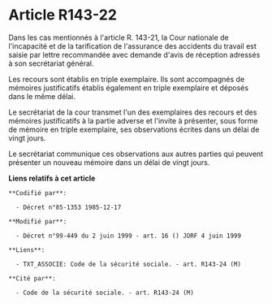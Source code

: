 # Article R143-22

Dans les cas mentionnés à l'article R. 143-21, la Cour nationale de l'incapacité et de la tarification de l'assurance des
accidents du travail est saisie par lettre recommandée avec demande d'avis de réception adressés à son secrétariat général.

Les recours sont établis en triple exemplaire. Ils sont accompagnés de mémoires justificatifs établis également en triple
exemplaire et déposés dans le même délai.

Le secrétariat de la cour transmet l'un des exemplaires des recours et des mémoires justificatifs à la partie adverse et
l'invite à présenter, sous forme de mémoire en triple exemplaire, ses observations écrites dans un délai de vingt jours.

Le secrétariat communique ces observations aux autres parties qui peuvent présenter un nouveau mémoire dans un délai de vingt
jours.

**Liens relatifs à cet article**

	**Codifié par**:

	  - Décret n°85-1353 1985-12-17

	**Modifié par**:

	  - Décret n°99-449 du 2 juin 1999 - art. 16 () JORF 4 juin 1999

	**Liens**:

	  - TXT_ASSOCIE: Code de la sécurité sociale. - art. R143-24 (M)

	**Cité par**:

	  - Code de la sécurité sociale. - art. R143-24 (M)
